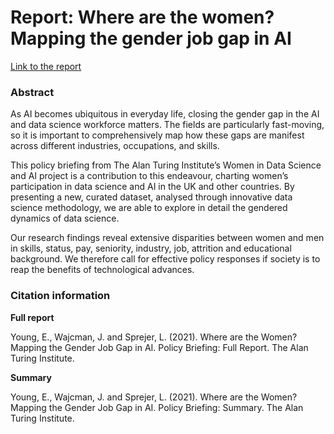 # Report: Where are the women? Mapping the gender job gap in AI

[Link to the report](https://www.turing.ac.uk/research/publications/report-where-are-women-mapping-gender-job-gap-ai)

### Abstract

As AI becomes ubiquitous in everyday life, closing the gender gap in the AI and data science workforce matters. The fields are particularly fast-moving, so it is important to comprehensively map how these gaps are manifest across different industries, occupations, and skills.

This policy briefing from The Alan Turing Institute’s Women in Data Science and AI project is a contribution to this endeavour, charting women’s participation in data science and AI in the UK and other countries. By presenting a new, curated dataset, analysed through innovative data science methodology, we are able to explore in detail the gendered dynamics of data science.

Our research findings reveal extensive disparities between women and men in skills, status, pay, seniority, industry, job, attrition and educational background. We therefore call for effective policy responses if society is to reap the benefits of technological advances.

### Citation information

**Full report**

Young, E., Wajcman, J. and Sprejer, L. (2021). Where are the Women? Mapping the Gender Job Gap in AI. Policy Briefing: Full Report. The Alan Turing Institute.

**Summary**

Young, E., Wajcman, J. and Sprejer, L. (2021). Where are the Women? Mapping the Gender Job Gap in AI. Policy Briefing: Summary. The Alan Turing Institute.
